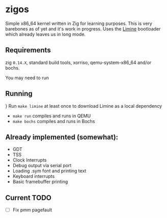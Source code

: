 # zigos

Simple x86_64 kernel written in Zig for learning purposes.
This is very barebones as of yet and it's work in progress.
Uses the [Limine](https://limine-bootloader.org/) bootloader which already leaves us in long mode.

## Requirements
zig `0.14.X`, standard build tools, xorriso, qemu-system-x86_64 and/or bochs.

You may need to run 

## Running
} Run `make limine` at least once to download Limine as a local dependency
* `make run` compiles and runs in QEMU
* `make bochs` compiles and runs in Bochs

## Already implemented (somewhat):
* GDT
* TSS
* Clock Interrupts
* Debug output via serial port
* Loading .sym font and printing text
* Keyboard interrupts
* Basic framebuffer printing

## Current TODO
* [ ] Fix pmm pagefault
